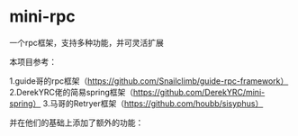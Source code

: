 # mini-rpc
一个rpc框架，支持多种功能，并可灵活扩展

本项目参考：

1.guide哥的rpc框架（https://github.com/Snailclimb/guide-rpc-framework）
2.DerekYRC佬的简易spring框架（https://github.com/DerekYRC/mini-spring）
3.马哥的Retryer框架（https://github.com/houbb/sisyphus）

并在他们的基础上添加了额外的功能：
